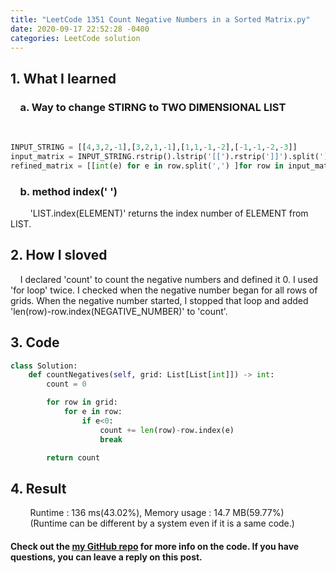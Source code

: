 ```yaml
---
title: "LeetCode 1351 Count Negative Numbers in a Sorted Matrix.py"
date: 2020-09-17 22:52:28 -0400
categories: LeetCode solution
---
```


## 1. What I learned
### &nbsp;&nbsp;&nbsp;&nbsp;a. Way to change STIRNG to TWO DIMENSIONAL LIST  
&nbsp;&nbsp;&nbsp;&nbsp;&nbsp;&nbsp;&nbsp;&nbsp;
```python
INPUT_STRING = [[4,3,2,-1],[3,2,1,-1],[1,1,-1,-2],[-1,-1,-2,-3]]
input_matrix = INPUT_STRING.rstrip().lstrip('[[').rstrip(']]').split('],[')  
refined_matrix = [[int(e) for e in row.split(',') ]for row in input_matrix]
```

### &nbsp;&nbsp;&nbsp;&nbsp;b. method index(' ')  
&nbsp;&nbsp;&nbsp;&nbsp;&nbsp;&nbsp;&nbsp;&nbsp;'LIST.index(ELEMENT)' returns the index number of ELEMENT from LIST.  

## 2. How I sloved
&nbsp;&nbsp;&nbsp;&nbsp;I declared 'count' to count the negative numbers and defined it 0. I used 'for loop' twice. I checked when the negative number began for all rows of grids. When the negative number started, I stopped that loop and added 'len(row)-row.index(NEGATIVE_NUMBER)' to 'count'.   

## 3. Code
```python
class Solution:
    def countNegatives(self, grid: List[List[int]]) -> int:
        count = 0

        for row in grid:
            for e in row:
                if e<0:
                    count += len(row)-row.index(e)
                    break

        return count
```

## 4. Result
&nbsp;&nbsp;&nbsp;&nbsp;&nbsp;&nbsp;&nbsp;&nbsp;Runtime : 136 ms(43.02%), Memory usage : 14.7 MB(59.77%)  
&nbsp;&nbsp;&nbsp;&nbsp;&nbsp;&nbsp;&nbsp;&nbsp;(Runtime can be different by a system even if it is a same code.)

#### Check out the [my GitHub repo][hyuk-gh] for more info on the code. If you have questions, you can leave a reply on this post.

[hyuk-gh]:   https://github.com/dlgur1994/StudyAlgorithms
